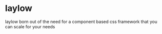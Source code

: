 # laylow

laylow born out of the need for a component based css framework that you can scale for your needs

